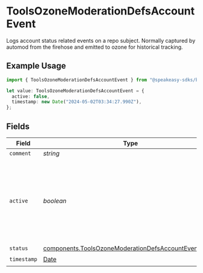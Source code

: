 # ToolsOzoneModerationDefsAccountEvent

Logs account status related events on a repo subject. Normally captured by automod from the firehose and emitted to ozone for historical tracking.

## Example Usage

```typescript
import { ToolsOzoneModerationDefsAccountEvent } from "@speakeasy-sdks/bluesky/models/components";

let value: ToolsOzoneModerationDefsAccountEvent = {
  active: false,
  timestamp: new Date("2024-05-02T03:34:27.990Z"),
};
```

## Fields

| Field                                                                                                                          | Type                                                                                                                           | Required                                                                                                                       | Description                                                                                                                    |
| ------------------------------------------------------------------------------------------------------------------------------ | ------------------------------------------------------------------------------------------------------------------------------ | ------------------------------------------------------------------------------------------------------------------------------ | ------------------------------------------------------------------------------------------------------------------------------ |
| `comment`                                                                                                                      | *string*                                                                                                                       | :heavy_minus_sign:                                                                                                             | N/A                                                                                                                            |
| `active`                                                                                                                       | *boolean*                                                                                                                      | :heavy_check_mark:                                                                                                             | Indicates that the account has a repository which can be fetched from the host that emitted this event.                        |
| `status`                                                                                                                       | [components.ToolsOzoneModerationDefsAccountEventStatus](../../models/components/toolsozonemoderationdefsaccounteventstatus.md) | :heavy_minus_sign:                                                                                                             | N/A                                                                                                                            |
| `timestamp`                                                                                                                    | [Date](https://developer.mozilla.org/en-US/docs/Web/JavaScript/Reference/Global_Objects/Date)                                  | :heavy_check_mark:                                                                                                             | N/A                                                                                                                            |